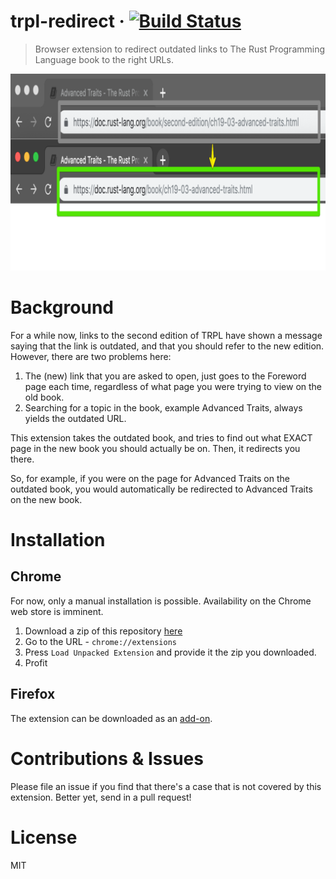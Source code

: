 # trpl-redirect &middot; [![Build Status](https://travis-ci.com/srishanbhattarai/trpl-redirect.svg?token=r9ZKJZspyajhDz5EguyH&branch=master)](https://travis-ci.com/srishanbhattarai/trpl-redirect)
> Browser extension to redirect outdated links to The Rust Programming Language book to the right URLs.

![Image of TRPL Redirect](https://github.com/srishanbhattarai/trpl-redirect/blob/master/screenshot.png)

# Background
For a while now, links to the second edition of TRPL have shown a message saying that the link is outdated, and that you should refer to the new edition.
However, there are two problems here:
1. The (new) link that you are asked to open, just goes to the Foreword page each time, regardless of what page you were trying to view on the old book.
2. Searching for a topic in the book, example Advanced Traits, always yields the outdated URL.

This extension takes the outdated book, and tries to find out what EXACT page in the new book you should actually be on. Then, it redirects you there.

So, for example, if you were on the page for Advanced Traits on the outdated book, you would automatically be redirected to Advanced Traits on the new book.

# Installation
## Chrome
For now, only a manual installation is possible. Availability on the Chrome web store is imminent.
1. Download a zip of this repository [here](https://github.com/srishanbhattarai/trpl-redirect/archive/master.zip)
2. Go to the URL - `chrome://extensions` 
3. Press `Load Unpacked Extension` and provide it the zip you downloaded.
4. Profit

## Firefox
The extension can be downloaded as an [add-on](https://addons.mozilla.org/en-US/firefox/addon/trpl-redirect/).

# Contributions & Issues
Please file an issue if you find that there's a case that is not covered by this extension. Better yet, send in a pull request!

# License
MIT

